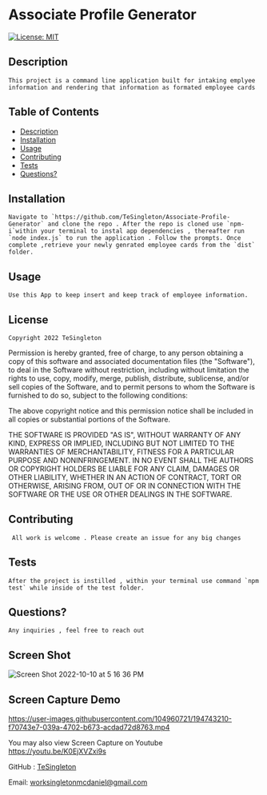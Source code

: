
  
# Associate Profile Generator

[![License: MIT](https://img.shields.io/badge/License-MIT-red.svg)](https://opensource.org/licenses/MIT)

## Description

    This project is a command line application built for intaking emplyee information and rendering that information as formated employee cards

## Table of Contents 
     
 * [Description](#description)
 * [Installation](#installation)
 * [Usage](#usage)
 * [Contributing](#contributing)
 * [Tests](#tests)
 * [Questions?](#questions)
    
  ## Installation 
    Navigate to `https://github.com/TeSingleton/Associate-Profile-Generator` and clone the repo . After the repo is cloned use `npm-i`within your terminal to instal app dependencies , thereafter run `node index.js` to run the application . Follow the prompts. Once complete ,retrieve your newly genrated employee cards from the `dist` folder. 

  ## Usage

    Use this App to keep insert and keep track of employee information.

  ## License
    
    Copyright 2022 TeSingleton

Permission is hereby granted, free of charge, to any person obtaining a copy of this software and associated documentation files (the "Software"), to deal in the Software without restriction, including without limitation the rights to use, copy, modify, merge, publish, distribute, sublicense, and/or sell copies of the Software, and to permit persons to whom the Software is furnished to do so, subject to the following conditions:

The above copyright notice and this permission notice shall be included in all copies or substantial portions of the Software.

THE SOFTWARE IS PROVIDED "AS IS", WITHOUT WARRANTY OF ANY KIND, EXPRESS OR IMPLIED, INCLUDING BUT NOT LIMITED TO THE WARRANTIES OF MERCHANTABILITY, FITNESS FOR A PARTICULAR PURPOSE AND NONINFRINGEMENT. IN NO EVENT SHALL THE AUTHORS OR COPYRIGHT HOLDERS BE LIABLE FOR ANY CLAIM, DAMAGES OR OTHER LIABILITY, WHETHER IN AN ACTION OF CONTRACT, TORT OR OTHERWISE, ARISING FROM, OUT OF OR IN CONNECTION WITH THE SOFTWARE OR THE USE OR OTHER DEALINGS IN THE SOFTWARE.
   

  ## Contributing

     All work is welcome . Please create an issue for any big changes

  ## Tests

    After the project is instilled , within your terminal use command `npm test` while inside of the test folder. 

  ## Questions?

    Any inquiries , feel free to reach out
  ## Screen Shot
![Screen Shot 2022-10-10 at 5 16 36 PM](https://user-images.githubusercontent.com/104960721/194971073-3410c2e7-8756-4eb0-8e7e-c6000243ecb4.png)

  ## Screen Capture Demo 
  
  https://user-images.githubusercontent.com/104960721/194743210-f70743e7-039a-4702-b673-acdad72d8763.mp4

  You may also view Screen Capture on Youtube
  https://youtu.be/K0EjXVZxi9s

  GitHub : <a href="https://github.com/TeSingleton">TeSingleton</a>

  Email:  <a href="mailto:worksingletonmcdaniel@gmail.com">worksingletonmcdaniel@gmail.com</a>

 
    
